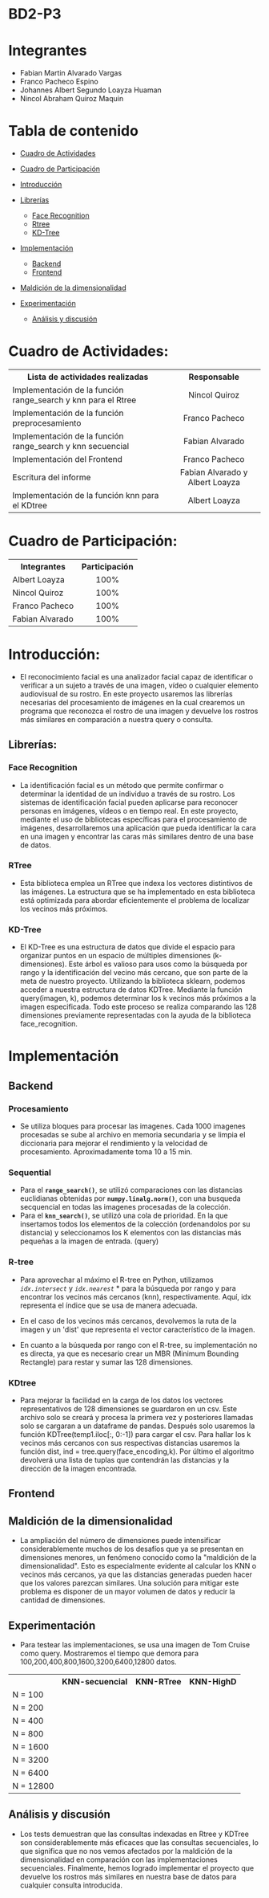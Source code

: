 # BD2-P3
# **Integrantes**
* Fabian Martin Alvarado Vargas
* Franco Pacheco Espino
* Johannes Albert Segundo Loayza Huaman
* Nincol Abraham Quiroz Maquin

# Tabla de contenido
- [Cuadro de Actividades](#Cuadro-de-Actividades)
- [Cuadro de Participación](#Cuadro-de-Participación)
- [Introducción](#Introducción)
- [Librerías](#Librerías)
    * [Face Recognition](#Face-Recognition)
    * [Rtree](#Rtree)
    * [KD-Tree](#KD-Tree)
- [Implementación](#Implementación)
    * [Backend](#Backend)
    * [Frontend](#Frontend)
- [Maldición de la dimensionalidad](#Maldición-de-la-dimensionalidad)

- [Experimentación](#Experimentación)
   * [Análisis y discusión](#Análisis-y-discusión)


# Cuadro de Actividades:

<table>
  <tbody>
    <tr>
      <th>Lista de actividades realizadas</th>
      <th align="center">Responsable</th>
    </tr>
    <tr>
      <td>Implementación de la función range_search y knn para el Rtree </td>
      <td align="center">Nincol Quiroz</td>
    </tr>
    <tr>
      <td>Implementación de la función preprocesamiento</td>
      <td align="center">Franco Pacheco</td>
    </tr>
    <tr>
      <td>Implementación de la función range_search y knn secuencial</td>
      <td align="center">Fabian Alvarado</td>
    </tr>
    <tr>
      <td>Implementación del Frontend</td>
      <td align="center">Franco Pacheco</td>
    </tr>
    <tr>
      <td>Escritura del informe</td>
      <td align="center">Fabian Alvarado y Albert Loayza</td>
    </tr>
    <tr>
      <td>Implementación de la función knn para el KDtree </td>
      <td align="center">Albert Loayza</td>
    </tr>
  </tbody>
</table>

# Cuadro de Participación:

<table>
  <tbody>
    <tr>
      <th>Integrantes</th>
      <th align="center">Participación</th>
    </tr>
    <tr>
      <td>Albert Loayza</td>
      <td align="center">100%</td>
    </tr>
    <tr>
      <td>Nincol Quiroz</td>
      <td align="center">100%</td>
    </tr>
    <tr>
      <td>Franco Pacheco</td>
      <td align="center">100%</td>
    </tr>
    <tr>
      <td>Fabian Alvarado</td>
      <td align="center">100%</td>
    </tr>
  </tbody>
</table>


# Introducción:
- El reconocimiento facial es una analizador facial capaz de identificar o verificar a un sujeto a través de una imagen, vídeo o cualquier elemento audiovisual de su rostro. En este proyecto usaremos las librerías necesarias del procesamiento de imágenes en la cual crearemos un programa que reconozca el rostro de una imagen y devuelve los rostros más similares en comparación a nuestra query o consulta.

## Librerías:
### Face Recognition
- La identificación facial es un método que permite confirmar o determinar la identidad de un individuo a través de su rostro. Los sistemas de identificación facial pueden aplicarse para reconocer personas en imágenes, vídeos o en tiempo real. En este proyecto, mediante el uso de bibliotecas específicas para el procesamiento de imágenes, desarrollaremos una aplicación que pueda identificar la cara en una imagen y encontrar las caras más similares dentro de una base de datos.

### RTree
- Esta biblioteca emplea un RTree que indexa los vectores distintivos de las imágenes. La estructura que se ha implementado en esta biblioteca está optimizada para abordar eficientemente el problema de localizar los vecinos más próximos.

### KD-Tree
- El KD-Tree es una estructura de datos que divide el espacio para organizar puntos en un espacio de múltiples dimensiones (k-dimensiones). Este árbol es valioso para usos como la búsqueda por rango y la identificación del vecino más cercano, que son parte de la meta de nuestro proyecto. Utilizando la biblioteca sklearn, podemos acceder a nuestra estructura de datos KDTree. Mediante la función query(imagen, k), podemos determinar los k vecinos más próximos a la imagen especificada. Todo este proceso se realiza comparando las 128 dimensiones previamente representadas con la ayuda de la biblioteca face_recognition.

# Implementación
## Backend

### Procesamiento
- Se utiliza bloques para procesar las imagenes. Cada 1000 imagenes procesadas se sube al archivo en memoria secundaria y se limpia el diccionaria para mejorar el rendimiento y la velocidad de procesamiento. Aproximadamente toma 10 a 15 min.

### Sequential
- Para el **`range_search()`**, se utilizó comparaciones con las distancias euclidianas obtenidas por **`numpy.linalg.norm()`**, con una busqueda secquencial en todas las imagenes procesadas de la colección.
- Para el **`knn_search()`**, se utilizó una cola de prioridad. En la que insertamos todos los elementos de la colección (ordenandolos por su distancia) y seleccionamos los K elementos con las distancias más pequeñas a la imagen de entrada. (query)

### R-tree
- Para aprovechar al máximo el R-tree en Python, utilizamos *`idx.intersect`* y   *`idx.nearest`* * para la búsqueda por rango y para encontrar los vecinos más cercanos (knn), respectivamente. Aquí, idx representa el índice que se usa de manera adecuada.

- En el caso de los vecinos más cercanos, devolvemos la ruta de la imagen y un 'dist' que representa el vector característico de la imagen.

- En cuanto a la búsqueda por rango con el R-tree, su implementación no es directa, ya que es necesario crear un MBR (Minimum Bounding Rectangle) para restar y sumar las 128 dimensiones.
 
### KDtree
- Para mejorar la facilidad en la carga de los datos los vectores representativos de 128 dimensiones se guardaron en un csv. Este archivo solo se creará y procesa la primera vez y posteriores llamadas solo se cargaran a un dataframe de pandas. Después solo usaremos la función KDTree(temp1.iloc[:, 0:-1]) para cargar el csv. Para hallar los k vecinos más cercanos con sus respectivas distancias usaremos la función dist, ind = tree.query(face_encoding,k). Por último el algoritmo devolverá una lista de  tuplas que contendrán las distancias y la dirección de la imagen encontrada.

## Frontend

## Maldición de la dimensionalidad
- La ampliación del número de dimensiones puede intensificar considerablemente muchos de los desafíos que ya se presentan en dimensiones menores, un fenómeno conocido como la "maldición de la dimensionalidad". Esto es especialmente evidente al calcular los KNN o vecinos más cercanos, ya que las distancias generadas pueden hacer que los valores parezcan similares. Una solución para mitigar este problema es disponer de un mayor volumen de datos y reducir la cantidad de dimensiones.

## Experimentación
- Para testear las implementaciones, se usa una imagen de Tom Cruise como query. Mostraremos el tiempo que demora para 100,200,400,800,1600,3200,6400,12800 datos.

<table>
  <tbody>
    <tr>
      <th></th>
      <th align="center">KNN-secuencial</th>
       <th>KNN-RTree</th>
       <th>KNN-HighD</th>
    </tr>
    <tr>
      <td>N = 100</td>
      <td align="center"></td>
       <td align="center"></td>
       <td align="center"></td>
    </tr>
    <tr>
      <td>N = 200</td>
      <td align="center"></td>
       <td align="center"></td>
       <td align="center"></td>
    </tr>
    <tr>
      <td>N = 400</td>
      <td align="center"></td>
       <td align="center"></td>
       <td align="center"></td>
    </tr>
    <tr>
      <td>N = 800</td>
      <td align="center"></td>
       <td align="center"></td>
       <td align="center"></td>
    </tr>
     <tr>
      <td>N = 1600</td>
      <td align="center"></td>
         <td align="center"></td>
       <td align="center"></td>
    </tr>
     <tr>
      <td>N = 3200</td>
      <td align="center"></td>
         <td align="center"></td>
       <td align="center"></td>
    </tr>
     <tr>
      <td>N = 6400</td>
      <td align="center"></td>
         <td align="center"></td>
       <td align="center"></td>
    </tr>
     <tr>
      <td>N = 12800</td>
      <td align="center"></td>
         <td align="center"></td>
       <td align="center"></td>
    </tr>
  </tbody>
</table>

## Análisis y discusión
- Los tests demuestran que las consultas indexadas en Rtree y KDTree son considerablemente más eficaces que las consultas secuenciales, lo que significa que no nos vemos afectados por la maldición de la dimensionalidad en comparación con las implementaciones secuenciales. Finalmente, hemos logrado implementar el proyecto que devuelve los rostros más similares en nuestra base de datos para cualquier consulta introducida.
